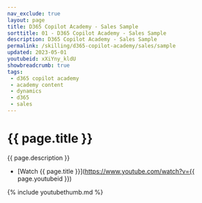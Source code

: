 ```yaml
---
nav_exclude: true
layout: page
title: D365 Copilot Academy - Sales Sample
sorttitle: 01 - D365 Copilot Academy - Sales Sample
description: D365 Copilot Academy - Sales Sample
permalink: /skilling/d365-copilot-academy/sales/sample
updated: 2023-05-01
youtubeid: xXiYny_kldU
showbreadcrumb: true
tags: 
 - d365 copilot academy
 - academy content
 - dynamics
 - d365
 - sales
---
```


# {{ page.title }}

{{ page.description }}

* [Watch {{ page.title }}](https://www.youtube.com/watch?v={{ page.youtubeid }})

{% include youtubethumb.md %}
